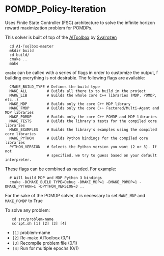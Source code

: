 # POMDP_Policy-Iteration
Uses Finite State Controller (FSC) architecture to solve the infinite horizon reward maximization problem for POMDPs.

This solver is built of top of the [AIToolbox](https://github.com/Svalorzen/AI-Toolbox) by [Svalrozen](https://github.com/Svalorzen)

```
  cd AI-Toolbox-master
  mkdir build
  cd build/
  cmake ..
  make
```

``cmake`` can be called with a series of flags in order to customize the output, f building everything is not desirable. 
The following flags are available:

```
  CMAKE_BUILD_TYPE # Defines the build type
  MAKE_ALL         # Builds all there is to build in the project
  MAKE_LIB         # Builds the whole core C++ libraries (MDP, POMDP, etc..)
  MAKE_MDP         # Builds only the core C++ MDP library
  MAKE_FMDP        # Builds only the core C++ Factored/Multi-Agent and MDP libraries
  MAKE_POMDP       # Builds only the core C++ POMDP and MDP libraries
  MAKE_TESTS       # Builds the library's tests for the compiled core libraries
  MAKE_EXAMPLES    # Builds the library's examples using the compiled core libraries
  MAKE_PYTHON      # Builds Python bindings for the compiled core libraries
  PYTHON_VERSION   # Selects the Python version you want (2 or 3). If not
                   # specified, we try to guess based on your default interpreter.
```

These flags can be combined as needed. For example:

```
  # Will build MDP and MDP Python 3 bindings
  cmake -DCMAKE_BUILD_TYPE=Debug -DMAKE_MDP=1 -DMAKE_POMDP=1 -DMAKE_PYTHON=1 -DPYTHON_VERSION=3 ..
```

For the sake of the POMDP solver, it is necessary to set ``MAKE_MDP`` and ``MAKE_POMDP`` to True
  
To solve any problem:

```
   cd src/problem-name
   script.sh [1] [2] [3] [4]
```

   * ``[1]`` problem-name
   * ``[2]`` Re-make AIToolbox (0/1)
   * ``[3]`` Recompile problem file (0/1)
   * ``[4]`` Run for multiple epochs (0/1)
